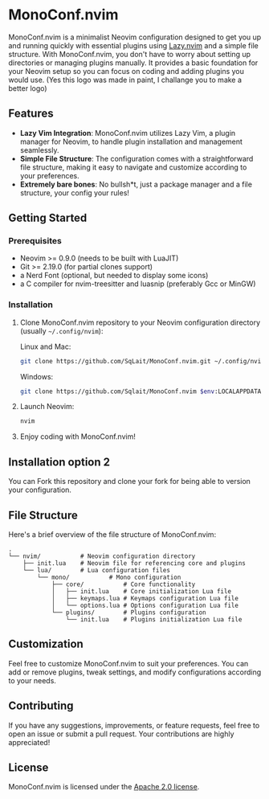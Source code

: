 # MonoConf.nvim

MonoConf.nvim is a minimalist Neovim configuration designed to get you up and running quickly with essential plugins using [Lazy.nvim](https://github.com/folke/lazy.nvim) and a simple file structure. With MonoConf.nvim, you don't have to worry about setting up directories or managing plugins manually. It provides a basic foundation for your Neovim setup so you can focus on coding and adding plugins you would use. (Yes this logo was made in paint, I challange you to make a better logo)

## Features

- **Lazy Vim Integration**: MonoConf.nvim utilizes Lazy Vim, a plugin manager for Neovim, to handle plugin installation and management seamlessly.
- **Simple File Structure**: The configuration comes with a straightforward file structure, making it easy to navigate and customize according to your preferences.
- **Extremely bare bones**: No bullsh*t, just a package manager and a file structure, your config your rules!

## Getting Started

### Prerequisites

- Neovim >= 0.9.0 (needs to be built with LuaJIT)
- Git >= 2.19.0 (for partial clones support)
- a Nerd Font (optional, but needed to display some icons)
- a C compiler for nvim-treesitter and luasnip (preferably Gcc or MinGW)

### Installation

1. Clone MonoConf.nvim repository to your Neovim configuration directory (usually `~/.config/nvim`):
   
   Linux and Mac:
   ```bash
   git clone https://github.com/SqLait/MonoConf.nvim.git ~/.config/nvim
   ```
   Windows:
   ```bash
   git clone https://github.com/Sqlait/MonoConf.nvim $env:LOCALAPPDATA\nvim
   ```

3. Launch Neovim:

   ```bash
   nvim
   ```

4. Enjoy coding with MonoConf.nvim!

## Installation option 2

You can Fork this repository and clone your fork for being able to version your configuration.

## File Structure

Here's a brief overview of the file structure of MonoConf.nvim:

```
.
└── nvim/           # Neovim configuration directory
    ├── init.lua    # Neovim file for referencing core and plugins
    └── lua/        # Lua configuration files
        └── mono/           # Mono configuration
            ├── core/           # Core functionality
            │   ├── init.lua    # Core initialization Lua file
            │   ├── keymaps.lua # Keymaps configuration Lua file
            │   └── options.lua # Options configuration Lua file
            └── plugins/        # Plugins configuration
                └── init.lua    # Plugins initialization Lua file
```

## Customization

Feel free to customize MonoConf.nvim to suit your preferences. You can add or remove plugins, tweak settings, and modify configurations according to your needs.

## Contributing

If you have any suggestions, improvements, or feature requests, feel free to open an issue or submit a pull request. Your contributions are highly appreciated!

## License

MonoConf.nvim is licensed under the [Apache 2.0 license](LICENSE).
